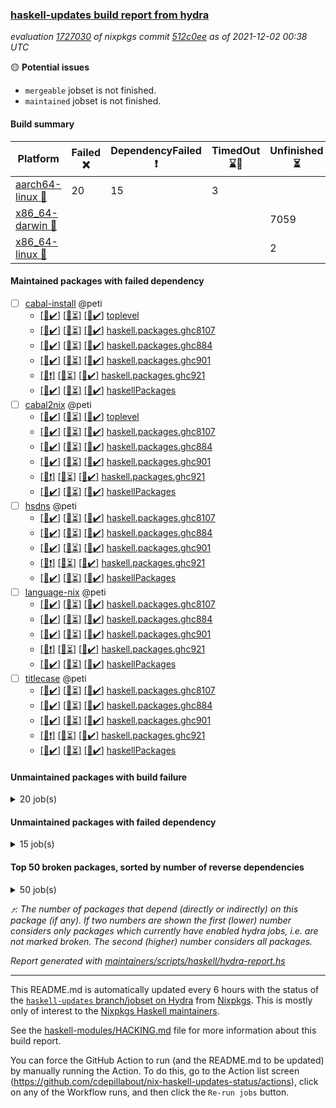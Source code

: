 ### [haskell-updates build report from hydra](https://hydra.nixos.org/jobset/nixpkgs/haskell-updates)
*evaluation [1727030](https://hydra.nixos.org/eval/1727030) of nixpkgs commit [512c0ee](https://github.com/NixOS/nixpkgs/commits/512c0ee78a8dcfc74758108822247f1205cbf909) as of 2021-12-02 00:38 UTC*

:yellow_circle: **Potential issues**
  * `mergeable` jobset is not finished.
  * `maintained` jobset is not finished.

#### Build summary

 | Platform | Failed :x: | DependencyFailed :heavy_exclamation_mark: | TimedOut :hourglass::no_entry_sign: | Unfinished :hourglass_flowing_sand: | Success :heavy_check_mark: | 
 | --- | --- | --- | --- | --- | --- | 
 | [aarch64-linux :iphone:](https://hydra.nixos.org/eval/1727030?filter=.aarch64-linux) | 20 | 15 | 3 |  | 7080 | 
 | [x86_64-darwin :apple:](https://hydra.nixos.org/eval/1727030?filter=.x86_64-darwin) |  |  |  | 7059 | 5 | 
 | [x86_64-linux :penguin:](https://hydra.nixos.org/eval/1727030?filter=.x86_64-linux) |  |  |  | 2 | 7157 | 
#### Maintained packages with failed dependency
- [ ] [cabal-install](https://hydra.nixos.org/eval/1727030?filter=cabal-install) @peti
  - [[:iphone::heavy_check_mark:]](https://hydra.nixos.org/build/159759682) [[:apple::hourglass_flowing_sand:]](https://hydra.nixos.org/build/159997097) [[:penguin::heavy_check_mark:]](https://hydra.nixos.org/build/159751388) [toplevel](https://hydra.nixos.org/eval/1727030?filter=cabal-install)
  - [[:iphone::heavy_check_mark:]](https://hydra.nixos.org/build/159760159) [[:apple::hourglass_flowing_sand:]](https://hydra.nixos.org/build/159995774) [[:penguin::heavy_check_mark:]](https://hydra.nixos.org/build/159764590) [haskell.packages.ghc8107](https://hydra.nixos.org/eval/1727030?filter=haskell.packages.ghc8107.cabal-install)
  - [[:iphone::heavy_check_mark:]](https://hydra.nixos.org/build/159765448) [[:apple::hourglass_flowing_sand:]](https://hydra.nixos.org/build/159993104) [[:penguin::heavy_check_mark:]](https://hydra.nixos.org/build/159768871) [haskell.packages.ghc884](https://hydra.nixos.org/eval/1727030?filter=haskell.packages.ghc884.cabal-install)
  - [[:iphone::heavy_check_mark:]](https://hydra.nixos.org/build/159764677) [[:apple::hourglass_flowing_sand:]](https://hydra.nixos.org/build/159995512) [[:penguin::heavy_check_mark:]](https://hydra.nixos.org/build/159751156) [haskell.packages.ghc901](https://hydra.nixos.org/eval/1727030?filter=haskell.packages.ghc901.cabal-install)
  - [[:iphone::heavy_exclamation_mark:]](https://hydra.nixos.org/build/159767600) [[:apple::hourglass_flowing_sand:]](https://hydra.nixos.org/build/159995889) [[:penguin::heavy_check_mark:]](https://hydra.nixos.org/build/159766210) [haskell.packages.ghc921](https://hydra.nixos.org/eval/1727030?filter=haskell.packages.ghc921.cabal-install)
  - [[:iphone::heavy_check_mark:]](https://hydra.nixos.org/build/159769717) [[:apple::hourglass_flowing_sand:]](https://hydra.nixos.org/build/159996289) [[:penguin::heavy_check_mark:]](https://hydra.nixos.org/build/159759121) [haskellPackages](https://hydra.nixos.org/eval/1727030?filter=haskellPackages.cabal-install)
- [ ] [cabal2nix](https://hydra.nixos.org/eval/1727030?filter=cabal2nix) @peti
  - [[:iphone::heavy_check_mark:]](https://hydra.nixos.org/build/159936812) [[:apple::hourglass_flowing_sand:]](https://hydra.nixos.org/build/159998333) [[:penguin::heavy_check_mark:]](https://hydra.nixos.org/build/159936873) [toplevel](https://hydra.nixos.org/eval/1727030?filter=cabal2nix)
  - [[:iphone::heavy_check_mark:]](https://hydra.nixos.org/build/159771124) [[:apple::hourglass_flowing_sand:]](https://hydra.nixos.org/build/159995943) [[:penguin::heavy_check_mark:]](https://hydra.nixos.org/build/159754839) [haskell.packages.ghc8107](https://hydra.nixos.org/eval/1727030?filter=haskell.packages.ghc8107.cabal2nix)
  - [[:iphone::heavy_check_mark:]](https://hydra.nixos.org/build/159754181) [[:apple::hourglass_flowing_sand:]](https://hydra.nixos.org/build/159994203) [[:penguin::heavy_check_mark:]](https://hydra.nixos.org/build/159760654) [haskell.packages.ghc884](https://hydra.nixos.org/eval/1727030?filter=haskell.packages.ghc884.cabal2nix)
  - [[:iphone::heavy_check_mark:]](https://hydra.nixos.org/build/159768061) [[:apple::hourglass_flowing_sand:]](https://hydra.nixos.org/build/159995206) [[:penguin::heavy_check_mark:]](https://hydra.nixos.org/build/159763515) [haskell.packages.ghc901](https://hydra.nixos.org/eval/1727030?filter=haskell.packages.ghc901.cabal2nix)
  - [[:iphone::heavy_exclamation_mark:]](https://hydra.nixos.org/build/159756167) [[:apple::hourglass_flowing_sand:]](https://hydra.nixos.org/build/159998834) [[:penguin::heavy_check_mark:]](https://hydra.nixos.org/build/159770553) [haskell.packages.ghc921](https://hydra.nixos.org/eval/1727030?filter=haskell.packages.ghc921.cabal2nix)
  - [[:iphone::heavy_check_mark:]](https://hydra.nixos.org/build/159765462) [[:apple::hourglass_flowing_sand:]](https://hydra.nixos.org/build/159993784) [[:penguin::heavy_check_mark:]](https://hydra.nixos.org/build/159765862) [haskellPackages](https://hydra.nixos.org/eval/1727030?filter=haskellPackages.cabal2nix)
- [ ] [hsdns](https://hydra.nixos.org/eval/1727030?filter=hsdns) @peti
  - [[:iphone::heavy_check_mark:]](https://hydra.nixos.org/build/159765321) [[:apple::hourglass_flowing_sand:]](https://hydra.nixos.org/build/159994480) [[:penguin::heavy_check_mark:]](https://hydra.nixos.org/build/159755560) [haskell.packages.ghc8107](https://hydra.nixos.org/eval/1727030?filter=haskell.packages.ghc8107.hsdns)
  - [[:iphone::heavy_check_mark:]](https://hydra.nixos.org/build/159769923) [[:apple::hourglass_flowing_sand:]](https://hydra.nixos.org/build/159995366) [[:penguin::heavy_check_mark:]](https://hydra.nixos.org/build/159756296) [haskell.packages.ghc884](https://hydra.nixos.org/eval/1727030?filter=haskell.packages.ghc884.hsdns)
  - [[:iphone::heavy_check_mark:]](https://hydra.nixos.org/build/159756381) [[:apple::hourglass_flowing_sand:]](https://hydra.nixos.org/build/159996792) [[:penguin::heavy_check_mark:]](https://hydra.nixos.org/build/159753985) [haskell.packages.ghc901](https://hydra.nixos.org/eval/1727030?filter=haskell.packages.ghc901.hsdns)
  - [[:iphone::heavy_exclamation_mark:]](https://hydra.nixos.org/build/159756561) [[:apple::hourglass_flowing_sand:]](https://hydra.nixos.org/build/159997272) [[:penguin::heavy_check_mark:]](https://hydra.nixos.org/build/159769063) [haskell.packages.ghc921](https://hydra.nixos.org/eval/1727030?filter=haskell.packages.ghc921.hsdns)
  - [[:iphone::heavy_check_mark:]](https://hydra.nixos.org/build/159760878) [[:apple::hourglass_flowing_sand:]](https://hydra.nixos.org/build/159997582) [[:penguin::heavy_check_mark:]](https://hydra.nixos.org/build/159769634) [haskellPackages](https://hydra.nixos.org/eval/1727030?filter=haskellPackages.hsdns)
- [ ] [language-nix](https://hydra.nixos.org/eval/1727030?filter=language-nix) @peti
  - [[:iphone::heavy_check_mark:]](https://hydra.nixos.org/build/159756524) [[:apple::hourglass_flowing_sand:]](https://hydra.nixos.org/build/159996205) [[:penguin::heavy_check_mark:]](https://hydra.nixos.org/build/159759156) [haskell.packages.ghc8107](https://hydra.nixos.org/eval/1727030?filter=haskell.packages.ghc8107.language-nix)
  - [[:iphone::heavy_check_mark:]](https://hydra.nixos.org/build/159762294) [[:apple::hourglass_flowing_sand:]](https://hydra.nixos.org/build/159996336) [[:penguin::heavy_check_mark:]](https://hydra.nixos.org/build/159752893) [haskell.packages.ghc884](https://hydra.nixos.org/eval/1727030?filter=haskell.packages.ghc884.language-nix)
  - [[:iphone::heavy_check_mark:]](https://hydra.nixos.org/build/159755644) [[:apple::hourglass_flowing_sand:]](https://hydra.nixos.org/build/159998662) [[:penguin::heavy_check_mark:]](https://hydra.nixos.org/build/159751132) [haskell.packages.ghc901](https://hydra.nixos.org/eval/1727030?filter=haskell.packages.ghc901.language-nix)
  - [[:iphone::heavy_exclamation_mark:]](https://hydra.nixos.org/build/159764439) [[:apple::hourglass_flowing_sand:]](https://hydra.nixos.org/build/159995339) [[:penguin::heavy_check_mark:]](https://hydra.nixos.org/build/159761522) [haskell.packages.ghc921](https://hydra.nixos.org/eval/1727030?filter=haskell.packages.ghc921.language-nix)
  - [[:iphone::heavy_check_mark:]](https://hydra.nixos.org/build/159772193) [[:apple::hourglass_flowing_sand:]](https://hydra.nixos.org/build/159993259) [[:penguin::heavy_check_mark:]](https://hydra.nixos.org/build/159768380) [haskellPackages](https://hydra.nixos.org/eval/1727030?filter=haskellPackages.language-nix)
- [ ] [titlecase](https://hydra.nixos.org/eval/1727030?filter=titlecase) @peti
  - [[:iphone::heavy_check_mark:]](https://hydra.nixos.org/build/159761121) [[:apple::hourglass_flowing_sand:]](https://hydra.nixos.org/build/159993112) [[:penguin::heavy_check_mark:]](https://hydra.nixos.org/build/159753887) [haskell.packages.ghc8107](https://hydra.nixos.org/eval/1727030?filter=haskell.packages.ghc8107.titlecase)
  - [[:iphone::heavy_check_mark:]](https://hydra.nixos.org/build/159769580) [[:apple::hourglass_flowing_sand:]](https://hydra.nixos.org/build/159996577) [[:penguin::heavy_check_mark:]](https://hydra.nixos.org/build/159751299) [haskell.packages.ghc884](https://hydra.nixos.org/eval/1727030?filter=haskell.packages.ghc884.titlecase)
  - [[:iphone::heavy_check_mark:]](https://hydra.nixos.org/build/159756474) [[:apple::hourglass_flowing_sand:]](https://hydra.nixos.org/build/159996613) [[:penguin::heavy_check_mark:]](https://hydra.nixos.org/build/159764041) [haskell.packages.ghc901](https://hydra.nixos.org/eval/1727030?filter=haskell.packages.ghc901.titlecase)
  - [[:iphone::heavy_exclamation_mark:]](https://hydra.nixos.org/build/159754871) [[:apple::hourglass_flowing_sand:]](https://hydra.nixos.org/build/159994861) [[:penguin::heavy_check_mark:]](https://hydra.nixos.org/build/159770358) [haskell.packages.ghc921](https://hydra.nixos.org/eval/1727030?filter=haskell.packages.ghc921.titlecase)
  - [[:iphone::heavy_check_mark:]](https://hydra.nixos.org/build/159752836) [[:apple::hourglass_flowing_sand:]](https://hydra.nixos.org/build/159993675) [[:penguin::heavy_check_mark:]](https://hydra.nixos.org/build/159770450) [haskellPackages](https://hydra.nixos.org/eval/1727030?filter=haskellPackages.titlecase)
#### Unmaintained packages with build failure
<details><summary>20 job(s) </summary>

- [ ] [[:iphone::x:]](https://hydra.nixos.org/build/159770859) [[:apple::hourglass_flowing_sand:]](https://hydra.nixos.org/build/159993557) [[:penguin::heavy_check_mark:]](https://hydra.nixos.org/build/159754937) [haskellPackages.libBF](https://hydra.nixos.org/eval/1727030?filter=haskellPackages.libBF)  :arrow_heading_up: 4 | 20
- [ ] [[:iphone::x:]](https://hydra.nixos.org/build/159768062) [[:apple::hourglass_flowing_sand:]](https://hydra.nixos.org/build/159996427) [[:penguin::heavy_check_mark:]](https://hydra.nixos.org/build/159755176) [haskellPackages.ptr-poker](https://hydra.nixos.org/eval/1727030?filter=haskellPackages.ptr-poker)  :arrow_heading_up: 3 | 4
- [ ] [[:iphone::x:]](https://hydra.nixos.org/build/159769579) [[:apple::hourglass_flowing_sand:]](https://hydra.nixos.org/build/159993325) [[:penguin::heavy_check_mark:]](https://hydra.nixos.org/build/159767387) [haskellPackages.OrderedBits](https://hydra.nixos.org/eval/1727030?filter=haskellPackages.OrderedBits)  :arrow_heading_up: 1 | 36
- [ ] [[:iphone::x:]](https://hydra.nixos.org/build/159761950) [[:apple::hourglass_flowing_sand:]](https://hydra.nixos.org/build/159998403) [[:penguin::heavy_check_mark:]](https://hydra.nixos.org/build/159754536) [haskellPackages.type-natural](https://hydra.nixos.org/eval/1727030?filter=haskellPackages.type-natural)  :arrow_heading_up: 1 | 4
- [ ] [[:iphone::x:]](https://hydra.nixos.org/build/159761127) [[:apple::hourglass_flowing_sand:]](https://hydra.nixos.org/build/159996019) [[:penguin::heavy_check_mark:]](https://hydra.nixos.org/build/159755272) [haskellPackages.long-double](https://hydra.nixos.org/eval/1727030?filter=haskellPackages.long-double)  :arrow_heading_up: 1 | 2
- [ ] [[:iphone::x:]](https://hydra.nixos.org/build/159752130) [[:apple::hourglass_flowing_sand:]](https://hydra.nixos.org/build/159997989) [[:penguin::heavy_check_mark:]](https://hydra.nixos.org/build/159762811) [haskellPackages.easytensor](https://hydra.nixos.org/eval/1727030?filter=haskellPackages.easytensor)  :arrow_heading_up: 1 | 1
- [ ] [[:iphone::x:]](https://hydra.nixos.org/build/159752964) [[:apple::hourglass_flowing_sand:]](https://hydra.nixos.org/build/159993478) [[:penguin::heavy_check_mark:]](https://hydra.nixos.org/build/159764748) [haskellPackages.nlopt-haskell](https://hydra.nixos.org/eval/1727030?filter=haskellPackages.nlopt-haskell)  :arrow_heading_up: 1 | 1
- [ ] [[:iphone::x:]](https://hydra.nixos.org/build/159756267) [[:apple::hourglass_flowing_sand:]](https://hydra.nixos.org/build/159992248) [[:penguin::heavy_check_mark:]](https://hydra.nixos.org/build/159771888) [haskellPackages.unicode-properties](https://hydra.nixos.org/eval/1727030?filter=haskellPackages.unicode-properties)  :arrow_heading_up: 1 | 1
- [ ] [[:iphone::x:]](https://hydra.nixos.org/build/159764587) [[:apple::hourglass_flowing_sand:]](https://hydra.nixos.org/build/159992159) [[:penguin::heavy_check_mark:]](https://hydra.nixos.org/build/159755780) [haskellPackages.accelerate-llvm](https://hydra.nixos.org/eval/1727030?filter=haskellPackages.accelerate-llvm)  :arrow_heading_up: 0 | 8
- [ ] [[:iphone::x:]](https://hydra.nixos.org/build/159755789) [[:apple::hourglass_flowing_sand:]](https://hydra.nixos.org/build/159996619) [[:penguin::heavy_check_mark:]](https://hydra.nixos.org/build/159751925) [haskellPackages.freetype2](https://hydra.nixos.org/eval/1727030?filter=haskellPackages.freetype2)  :arrow_heading_up: 0 | 7
- [ ] [[:iphone::x:]](https://hydra.nixos.org/build/159758063) [[:apple::hourglass_flowing_sand:]](https://hydra.nixos.org/build/159992907) [[:penguin::heavy_check_mark:]](https://hydra.nixos.org/build/159763474) [haskellPackages.cdar-mBound](https://hydra.nixos.org/eval/1727030?filter=haskellPackages.cdar-mBound)  :arrow_heading_up: 0 | 2
- [ ] [[:iphone::x:]](https://hydra.nixos.org/build/159757144) [[:apple::hourglass_flowing_sand:]](https://hydra.nixos.org/build/159992113) [[:penguin::heavy_check_mark:]](https://hydra.nixos.org/build/159765157) [haskellPackages.quic](https://hydra.nixos.org/eval/1727030?filter=haskellPackages.quic)  :arrow_heading_up: 0 | 2
- [ ] [[:iphone::x:]](https://hydra.nixos.org/build/159754481) [[:apple::hourglass_flowing_sand:]](https://hydra.nixos.org/build/159994756) [[:penguin::heavy_check_mark:]](https://hydra.nixos.org/build/159759714) [haskellPackages.picosat](https://hydra.nixos.org/eval/1727030?filter=haskellPackages.picosat)  :arrow_heading_up: 0 | 1
- [ ] [[:iphone::x:]](https://hydra.nixos.org/build/159762415) [[:apple::hourglass_flowing_sand:]](https://hydra.nixos.org/build/159994311) [[:penguin::heavy_check_mark:]](https://hydra.nixos.org/build/159765832) [haskellPackages.HsASA](https://hydra.nixos.org/eval/1727030?filter=haskellPackages.HsASA) 
- [ ] [[:iphone::x:]](https://hydra.nixos.org/build/159768949) [[:penguin::heavy_check_mark:]](https://hydra.nixos.org/build/159756800) [haskellPackages.gnome-keyring](https://hydra.nixos.org/eval/1727030?filter=haskellPackages.gnome-keyring) 
- [ ] [[:iphone::x:]](https://hydra.nixos.org/build/159751179) [[:apple::hourglass_flowing_sand:]](https://hydra.nixos.org/build/159993170) [[:penguin::heavy_check_mark:]](https://hydra.nixos.org/build/159764040) [haskellPackages.hq](https://hydra.nixos.org/eval/1727030?filter=haskellPackages.hq) 
- [ ] [[:iphone::x:]](https://hydra.nixos.org/build/159754912) [[:apple::hourglass_flowing_sand:]](https://hydra.nixos.org/build/159998025) [[:penguin::heavy_check_mark:]](https://hydra.nixos.org/build/159764077) [haskellPackages.poker](https://hydra.nixos.org/eval/1727030?filter=haskellPackages.poker) 
- [ ] [[:iphone::x:]](https://hydra.nixos.org/build/159764010) [[:apple::hourglass_flowing_sand:]](https://hydra.nixos.org/build/159993197) [[:penguin::heavy_check_mark:]](https://hydra.nixos.org/build/159769031) [haskellPackages.risc386](https://hydra.nixos.org/eval/1727030?filter=haskellPackages.risc386) 
- [ ] [[:iphone::x:]](https://hydra.nixos.org/build/159751090) [[:apple::hourglass_flowing_sand:]](https://hydra.nixos.org/build/159993534) [[:penguin::heavy_check_mark:]](https://hydra.nixos.org/build/159753434) [haskellPackages.wiringPi](https://hydra.nixos.org/eval/1727030?filter=haskellPackages.wiringPi) 
- [ ] [[:iphone::x:]](https://hydra.nixos.org/build/159753139) [[:apple::hourglass_flowing_sand:]](https://hydra.nixos.org/build/159992490) [[:penguin::heavy_check_mark:]](https://hydra.nixos.org/build/159771470) [haskellPackages.x86-64bit](https://hydra.nixos.org/eval/1727030?filter=haskellPackages.x86-64bit) 
</details>

#### Unmaintained packages with failed dependency
<details><summary>15 job(s) </summary>

- [ ] [[:iphone::heavy_exclamation_mark:]](https://hydra.nixos.org/build/159770391) [[:apple::hourglass_flowing_sand:]](https://hydra.nixos.org/build/159992943) [[:penguin::heavy_check_mark:]](https://hydra.nixos.org/build/159765107) [haskellPackages.jsonifier](https://hydra.nixos.org/eval/1727030?filter=haskellPackages.jsonifier)  :arrow_heading_up: 2 | 2
- [ ] [[:iphone::heavy_exclamation_mark:]](https://hydra.nixos.org/build/159762139) [[:apple::hourglass_flowing_sand:]](https://hydra.nixos.org/build/159996348) [[:penguin::heavy_check_mark:]](https://hydra.nixos.org/build/159769783) [haskellPackages.opentelemetry-extra](https://hydra.nixos.org/eval/1727030?filter=haskellPackages.opentelemetry-extra)  :arrow_heading_up: 1 | 1
- [ ] [[:iphone::heavy_exclamation_mark:]](https://hydra.nixos.org/build/159762593) [[:apple::hourglass_flowing_sand:]](https://hydra.nixos.org/build/159992620) [[:penguin::heavy_check_mark:]](https://hydra.nixos.org/build/159772035) [haskellPackages.PrimitiveArray](https://hydra.nixos.org/eval/1727030?filter=haskellPackages.PrimitiveArray)  :arrow_heading_up: 0 | 35
- [ ] [[:iphone::heavy_exclamation_mark:]](https://hydra.nixos.org/build/159763924) [[:apple::hourglass_flowing_sand:]](https://hydra.nixos.org/build/159996061) [[:penguin::heavy_check_mark:]](https://hydra.nixos.org/build/159762483) [haskellPackages.sized](https://hydra.nixos.org/eval/1727030?filter=haskellPackages.sized)  :arrow_heading_up: 0 | 2
- [ ] [cabal2nix-unstable](https://hydra.nixos.org/eval/1727030?filter=cabal2nix-unstable) 
  - [[:iphone::heavy_check_mark:]](https://hydra.nixos.org/build/159936867) [[:apple::hourglass_flowing_sand:]](https://hydra.nixos.org/build/159992760) [[:penguin::heavy_check_mark:]](https://hydra.nixos.org/build/159936802) [haskell.packages.ghc8107](https://hydra.nixos.org/eval/1727030?filter=haskell.packages.ghc8107.cabal2nix-unstable)
  - [[:iphone::heavy_check_mark:]](https://hydra.nixos.org/build/159936861) [[:apple::hourglass_flowing_sand:]](https://hydra.nixos.org/build/159996963) [[:penguin::heavy_check_mark:]](https://hydra.nixos.org/build/159936849) [haskell.packages.ghc884](https://hydra.nixos.org/eval/1727030?filter=haskell.packages.ghc884.cabal2nix-unstable)
  - [[:iphone::heavy_check_mark:]](https://hydra.nixos.org/build/159936817) [[:apple::hourglass_flowing_sand:]](https://hydra.nixos.org/build/159997086) [[:penguin::heavy_check_mark:]](https://hydra.nixos.org/build/159936827) [haskell.packages.ghc901](https://hydra.nixos.org/eval/1727030?filter=haskell.packages.ghc901.cabal2nix-unstable)
  - [[:iphone::heavy_exclamation_mark:]](https://hydra.nixos.org/build/159936815) [[:apple::hourglass_flowing_sand:]](https://hydra.nixos.org/build/159994191) [[:penguin::heavy_check_mark:]](https://hydra.nixos.org/build/159936892) [haskell.packages.ghc921](https://hydra.nixos.org/eval/1727030?filter=haskell.packages.ghc921.cabal2nix-unstable)
  - [[:iphone::heavy_check_mark:]](https://hydra.nixos.org/build/159936855) [[:apple::hourglass_flowing_sand:]](https://hydra.nixos.org/build/159994250) [[:penguin::heavy_check_mark:]](https://hydra.nixos.org/build/159936890) [haskellPackages](https://hydra.nixos.org/eval/1727030?filter=haskellPackages.cabal2nix-unstable)
- [ ] [[:iphone::heavy_exclamation_mark:]](https://hydra.nixos.org/build/159766586) [[:apple::hourglass_flowing_sand:]](https://hydra.nixos.org/build/159994256) [[:penguin::heavy_check_mark:]](https://hydra.nixos.org/build/159765345) [haskellPackages.easytensor-vulkan](https://hydra.nixos.org/eval/1727030?filter=haskellPackages.easytensor-vulkan) 
- [ ] [[:iphone::heavy_exclamation_mark:]](https://hydra.nixos.org/build/159758799) [[:apple::hourglass_flowing_sand:]](https://hydra.nixos.org/build/159992827) [[:penguin::heavy_check_mark:]](https://hydra.nixos.org/build/159763516) [haskellPackages.hmatrix-nlopt](https://hydra.nixos.org/eval/1727030?filter=haskellPackages.hmatrix-nlopt) 
- [ ] [[:iphone::heavy_exclamation_mark:]](https://hydra.nixos.org/build/159766298) [[:apple::hourglass_flowing_sand:]](https://hydra.nixos.org/build/159993623) [[:penguin::heavy_check_mark:]](https://hydra.nixos.org/build/159760624) [haskellPackages.opentelemetry-lightstep](https://hydra.nixos.org/eval/1727030?filter=haskellPackages.opentelemetry-lightstep) 
- [ ] [[:iphone::heavy_exclamation_mark:]](https://hydra.nixos.org/build/159754243) [[:apple::hourglass_flowing_sand:]](https://hydra.nixos.org/build/159996695) [[:penguin::heavy_check_mark:]](https://hydra.nixos.org/build/159771519) [haskellPackages.rounded](https://hydra.nixos.org/eval/1727030?filter=haskellPackages.rounded) 
- [ ] [[:iphone::heavy_exclamation_mark:]](https://hydra.nixos.org/build/159759867) [[:apple::hourglass_flowing_sand:]](https://hydra.nixos.org/build/159992473) [[:penguin::heavy_check_mark:]](https://hydra.nixos.org/build/159762564) [haskellPackages.unicode-names](https://hydra.nixos.org/eval/1727030?filter=haskellPackages.unicode-names) 
</details>

#### Top 50 broken packages, sorted by number of reverse dependencies
<details><summary>50 job(s) </summary>

[haskell98](https://packdeps.haskellers.com/reverse/haskell98) :arrow_heading_up: 153  
[enumerator](https://packdeps.haskellers.com/reverse/enumerator) :arrow_heading_up: 56  
[derive](https://packdeps.haskellers.com/reverse/derive) :arrow_heading_up: 48  
[contiguous](https://packdeps.haskellers.com/reverse/contiguous) :arrow_heading_up: 46  
[MonadCatchIO-transformers](https://packdeps.haskellers.com/reverse/MonadCatchIO-transformers) :arrow_heading_up: 41  
[parseargs](https://packdeps.haskellers.com/reverse/parseargs) :arrow_heading_up: 41  
[bytesmith](https://packdeps.haskellers.com/reverse/bytesmith) :arrow_heading_up: 36  
[data-lens](https://packdeps.haskellers.com/reverse/data-lens) :arrow_heading_up: 34  
[distributed-process](https://packdeps.haskellers.com/reverse/distributed-process) :arrow_heading_up: 30  
[iteratee](https://packdeps.haskellers.com/reverse/iteratee) :arrow_heading_up: 29  
[jmacro](https://packdeps.haskellers.com/reverse/jmacro) :arrow_heading_up: 29  
[ip](https://packdeps.haskellers.com/reverse/ip) :arrow_heading_up: 26  
[either-unwrap](https://packdeps.haskellers.com/reverse/either-unwrap) :arrow_heading_up: 25  
[HList](https://packdeps.haskellers.com/reverse/HList) :arrow_heading_up: 23  
[SciBaseTypes](https://packdeps.haskellers.com/reverse/SciBaseTypes) :arrow_heading_up: 22  
[haskelldb](https://packdeps.haskellers.com/reverse/haskelldb) :arrow_heading_up: 22  
[hsc3](https://packdeps.haskellers.com/reverse/hsc3) :arrow_heading_up: 22  
[wxdirect](https://packdeps.haskellers.com/reverse/wxdirect) :arrow_heading_up: 22  
[BiobaseTypes](https://packdeps.haskellers.com/reverse/BiobaseTypes) :arrow_heading_up: 21  
[wxc](https://packdeps.haskellers.com/reverse/wxc) :arrow_heading_up: 21  
[biocore](https://packdeps.haskellers.com/reverse/biocore) :arrow_heading_up: 20  
[secp256k1-haskell](https://packdeps.haskellers.com/reverse/secp256k1-haskell) :arrow_heading_up: 20  
[wxcore](https://packdeps.haskellers.com/reverse/wxcore) :arrow_heading_up: 20  
[attoparsec-enumerator](https://packdeps.haskellers.com/reverse/attoparsec-enumerator) :arrow_heading_up: 19  
[bytestring-show](https://packdeps.haskellers.com/reverse/bytestring-show) :arrow_heading_up: 19  
[numhask](https://packdeps.haskellers.com/reverse/numhask) :arrow_heading_up: 19  
[polysemy-plugin](https://packdeps.haskellers.com/reverse/polysemy-plugin) :arrow_heading_up: 19  
[wx](https://packdeps.haskellers.com/reverse/wx) :arrow_heading_up: 19  
[BiobaseENA](https://packdeps.haskellers.com/reverse/BiobaseENA) :arrow_heading_up: 18  
[asn1-data](https://packdeps.haskellers.com/reverse/asn1-data) :arrow_heading_up: 18  
[dbus-core](https://packdeps.haskellers.com/reverse/dbus-core) :arrow_heading_up: 18  
[gtksourceview2](https://packdeps.haskellers.com/reverse/gtksourceview2) :arrow_heading_up: 18  
[BiobaseXNA](https://packdeps.haskellers.com/reverse/BiobaseXNA) :arrow_heading_up: 17  
[HGamer3D-Data](https://packdeps.haskellers.com/reverse/HGamer3D-Data) :arrow_heading_up: 17  
[certificate](https://packdeps.haskellers.com/reverse/certificate) :arrow_heading_up: 17  
[dbus-client](https://packdeps.haskellers.com/reverse/dbus-client) :arrow_heading_up: 17  
[gconf](https://packdeps.haskellers.com/reverse/gconf) :arrow_heading_up: 17  
[gtk-serialized-event](https://packdeps.haskellers.com/reverse/gtk-serialized-event) :arrow_heading_up: 17  
[uuid-orphans](https://packdeps.haskellers.com/reverse/uuid-orphans) :arrow_heading_up: 17  
[cuda](https://packdeps.haskellers.com/reverse/cuda) :arrow_heading_up: 16  
[happstack-jmacro](https://packdeps.haskellers.com/reverse/happstack-jmacro) :arrow_heading_up: 16  
[manatee-core](https://packdeps.haskellers.com/reverse/manatee-core) :arrow_heading_up: 16  
[monads-fd](https://packdeps.haskellers.com/reverse/monads-fd) :arrow_heading_up: 16  
[murmur3](https://packdeps.haskellers.com/reverse/murmur3) :arrow_heading_up: 16  
[tls-extra](https://packdeps.haskellers.com/reverse/tls-extra) :arrow_heading_up: 16  
[ADPfusion](https://packdeps.haskellers.com/reverse/ADPfusion) :arrow_heading_up: 15  
[MaybeT](https://packdeps.haskellers.com/reverse/MaybeT) :arrow_heading_up: 15  
[blaze-builder-enumerator](https://packdeps.haskellers.com/reverse/blaze-builder-enumerator) :arrow_heading_up: 15  
[clash-prelude](https://packdeps.haskellers.com/reverse/clash-prelude) :arrow_heading_up: 15  
[hetero-dict](https://packdeps.haskellers.com/reverse/hetero-dict) :arrow_heading_up: 15  
</details>


*:arrow_heading_up:: The number of packages that depend (directly or indirectly) on this package (if any). If two numbers are shown the first (lower) number considers only packages which currently have enabled hydra jobs, i.e. are not marked broken. The second (higher) number considers all packages.*

*Report generated with [maintainers/scripts/haskell/hydra-report.hs](https://github.com/NixOS/nixpkgs/blob/haskell-updates/maintainers/scripts/haskell/hydra-report.sh)*


----------------------------------------------------------------------

This README.md is automatically updated every 6 hours with the status of the
[`haskell-updates` branch/jobset on Hydra](https://hydra.nixos.org/jobset/nixpkgs/haskell-updates)
from [Nixpkgs](https://github.com/NixOS/nixpkgs).  This is mostly only of
interest to the [Nixpkgs Haskell maintainers](https://github.com/orgs/NixOS/teams/haskell).

See the
[haskell-modules/HACKING.md](https://github.com/NixOS/nixpkgs/blob/haskell-updates/pkgs/development/haskell-modules/HACKING.md)
file for more information about this build report.

You can force the GitHub Action to run (and the README.md to be updated) by
manually running the Action.  To do this, go to the Action list screen
(https://github.com/cdepillabout/nix-haskell-updates-status/actions),
click on any of the Workflow runs, and then click the `Re-run jobs` button.
